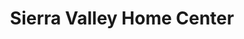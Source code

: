 ---
title: "Sierra Valley Home Center"
url: /loyalton/sierra-valley-home-center/
shop: Eisenwaren
---